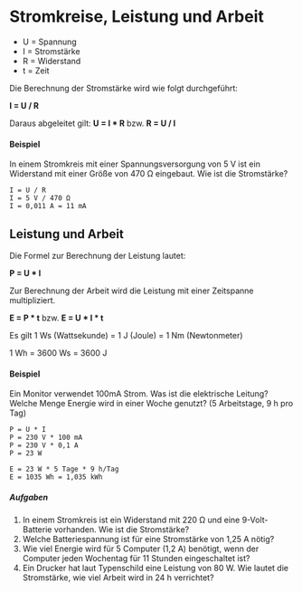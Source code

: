 # Stromkreise, Leistung und Arbeit
* U = Spannung
* I = Stromstärke
* R = Widerstand
* t = Zeit

Die Berechnung der Stromstärke wird wie folgt durchgeführt:

**I = U / R**

Daraus abgeleitet gilt:
**U = I * R** bzw. **R = U / I**

#### Beispiel
In einem Stromkreis mit einer Spannungsversorgung von 5 V ist ein Widerstand mit einer Größe von 470 Ω eingebaut. Wie ist die Stromstärke?
```
I = U / R
I = 5 V / 470 Ω
I = 0,011 A = 11 mA
```

## Leistung und Arbeit

Die Formel zur Berechnung der Leistung lautet:

**P = U * I**

Zur Berechnung der Arbeit wird die Leistung mit einer Zeitspanne multipliziert.

**E = P * t** bzw. **E = U * I * t**

Es gilt 1 Ws (Wattsekunde) = 1 J (Joule) = 1 Nm (Newtonmeter)

1 Wh = 3600 Ws = 3600 J

#### Beispiel

Ein Monitor verwendet 100mA Strom. Was ist die elektrische Leitung? Welche Menge Energie wird in einer Woche genutzt? (5 Arbeitstage, 9 h pro Tag)

```
P = U * I
P = 230 V * 100 mA
P = 230 V * 0,1 A
P = 23 W

E = 23 W * 5 Tage * 9 h/Tag
E = 1035 Wh = 1,035 kWh
```

##### Aufgaben
1. In einem Stromkreis ist ein Widerstand mit 220 Ω und eine 9-Volt-Batterie vorhanden. Wie ist die Stromstärke?
2. Welche Batteriespannung ist für eine Stromstärke von 1,25 A nötig?
3. Wie viel Energie wird für 5 Computer (1,2 A) benötigt, wenn der Computer jeden Wochentag für 11 Stunden eingeschaltet ist?
4. Ein Drucker hat laut Typenschild eine Leistung von 80 W. Wie lautet die Stromstärke, wie viel Arbeit wird in 24 h verrichtet?
